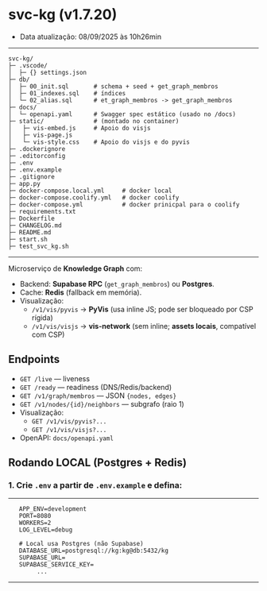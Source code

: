 
# svc-kg (v1.7.20)
- Data atualização: 08/09/2025 às 10h26min
---
```
svc-kg/
├─ .vscode/
│  ├─ {} settings.json
├─ db/
│  ├─ 00_init.sql    	# schema + seed + get_graph_membros
│  ├─ 01_indexes.sql 	# índices
│  └─ 02_alias.sql   	# et_graph_membros -> get_graph_membros
├─ docs/
│  └─ openapi.yaml   	# Swagger spec estático (usado no /docs)
├─ static/           	# (montado no container)
│   ├─ vis-embed.js		# Apoio do visjs
│   ├─ vis-page.js
│   └─ vis-style.css	# Apoio do visjs e do pyvis
├─ .dockerignore
├─ .editorconfig
├─ .env
├─ .env.example
├─ .gitignore
├─ app.py
├─ docker-compose.local.yml		# docker local
├─ docker-compose.coolify.yml	# docker coolify
├─ docker-compose.yml			# docker prinicpal para o coolify
├─ requirements.txt
├─ Dockerfile
├─ CHANGELOG.md
├─ README.md
├─ start.sh
├─ test_svc_kg.sh

```
---
Microserviço de **Knowledge Graph** com:
- Backend: **Supabase RPC** (`get_graph_membros`) ou **Postgres**.
- Cache: **Redis** (fallback em memória).
- Visualização:
  - `/v1/vis/pyvis` → **PyVis** (usa inline JS; pode ser bloqueado por CSP rígida)
  - `/v1/vis/visjs` → **vis-network** (sem inline; **assets locais**, compatível com CSP)

## Endpoints

- `GET /live` — liveness  
- `GET /ready` — readiness (DNS/Redis/backend)  
- `GET /v1/graph/membros` — JSON `{nodes, edges}`  
- `GET /v1/nodes/{id}/neighbors` — subgrafo (raio 1)  
- Visualização:
  - `GET /v1/vis/pyvis?...`
  - `GET /v1/vis/visjs?...`
- OpenAPI: `docs/openapi.yaml`

## Rodando LOCAL (Postgres + Redis)

### 1. Crie `.env` a partir de `.env.example` e defina:

---
```env
   APP_ENV=development
   PORT=8080
   WORKERS=2
   LOG_LEVEL=debug

   # Local usa Postgres (não Supabase)
   DATABASE_URL=postgresql://kg:kg@db:5432/kg
   SUPABASE_URL=
   SUPABASE_SERVICE_KEY=
		...

```
---
